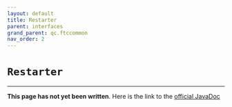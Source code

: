 ```yaml
---
layout: default
title: Restarter
parent: interfaces
grand_parent: qc.ftccommon
nav_order: 2
---
```

# `Restarter`
---
**This page has not yet been written**. Here is the link to the [official JavaDoc](https://ftctechnh.github.io/ftc_app/doc/javadoc/com/qualcomm/ftccommon/Restarter.html)
        